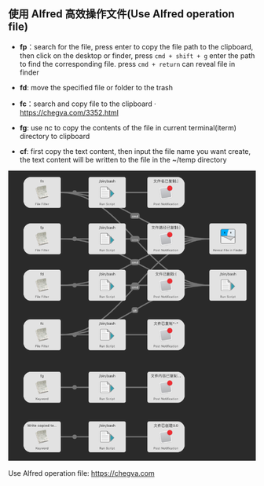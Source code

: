 ## 使用 Alfred 高效操作文件(Use Alfred operation file)

- **fp**：search for the file, press enter to copy the file path to the clipboard, then click on the desktop or finder, press `cmd + shift + g` enter the path to find the corresponding file. press `cmd + return` can reveal file in finder

- **fd**: move the specified file or folder to the trash

- **fc**：search and copy file to the clipboard · https://chegva.com/3352.html

- **fg**: use nc to copy the contents of the file in current terminal(iterm) directory to clipboard 

- **cf**: first copy the text content, then input the file name you want create, the text content will be written to the file in the ~/temp directory 

![image](https://github.com/anzhihe/Efficient-office/blob/master/file-operation/File%20Operation.png) 

Use Alfred operation file: https://chegva.com
